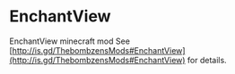 EnchantView
===========

EnchantView minecraft mod
See [http://is.gd/ThebombzensMods#EnchantView](http://is.gd/ThebombzensMods#EnchantView) for details.

